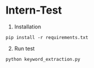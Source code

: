 # Intern-Test
1. Installation
```
pip install -r requirements.txt
```
2. Run test
```
python keyword_extraction.py
```